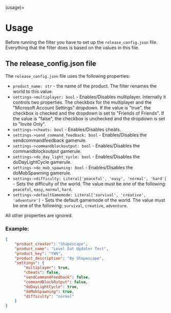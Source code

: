 (usage)=
# Usage

Before running the filter you have to set up the `release_config.json` file. Everything that the filter does is based on the values in this file.

## The release_config.json file

The `release_config.json` file uses the following properties:

- `product_name: str` - the name of the product. The filter renames the world to this value.
- `settings->multiplayer: bool` - Enables/Disables multiplayer. Internally it controls two properties. The checkbox for the multiplayer and the "Microsoft Account Settings" dropdown. If the value is "true", the checkbox is checked and the dropdown is set to "Friends of Friends". If the value is "false", the checkbox is unchecked and the dropdown is set to "Invite Only".
- `settings->cheats: bool` - Enables/Disables cheats.
- `settings->send_command_feedback: bool` - Enables/Disables the sendcommandfeedback gamerule.
- `settings->commandblockoutput: bool` - Enables/Disables the commandblockoutput gamerule.
- `settings->do_day_light_cycle: bool` - Enables/Disables the doDayLightCycle gamerule.
- `settings->do_mob_spawning: bool` - Enables/Disables the doMobSpawning gamerule.
- `settings->difficulty: Literal['peaceful', 'easy', 'normal', 'hard']` - Sets the difficulty of the world. The value must be one of the following: `peaceful`, `easy`, `normal`, `hard`.
- `settings->defaultGamemode: Literal['survival', 'creative', 'adventure']` - Sets the default gamemode of the world. The value must be one of the following: `survival`, `creative`, `adventure`.

All other properties are ignored.

### Example:

```json
{
	"product_creator": "Shapescape",
	"product_name": "Level Dat Updater Test",
	"product_key": "YWN",
	"product_description": "By Shapescape",
	"settings": {
		"multiplayer": true,
		"cheats": false,
		"sendCommandFeedback": false,
		"commandBlockOutput": false,
		"doDayLightCycle": true,
		"doMobSpawning": true,
		"difficulty": "normal"
	}
}
```
